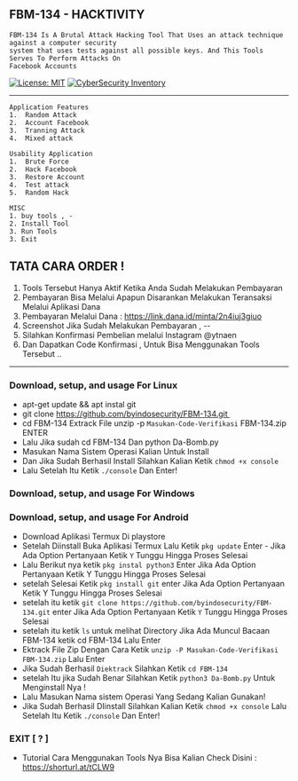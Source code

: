 ## FBM-134 - HACKTIVITY
```
FBM-134 Is A Brutal Attack Hacking Tool That Uses an attack technique against a computer security 
system that uses tests against all possible keys. And This Tools Serves To Perform Attacks On 
Facebook Accounts
```
[![License: MIT](https://img.shields.io/badge/Check-Youtube-red.svg)](https://youtu.be/JCqup2Vmaz8)
[![CyberSecurity Inventory](https://img.shields.io/badge/HACTIVITY-FF5050_flat.svg)](https://youtu.be/JCqup2Vmaz8)

***
```
Application Features
1.  Random Attack
2.  Account Facebook
3.  Tranning Attack
4.  Mixed attack

Usability Application
1.  Brute Force
2.  Hack Facebook
3.  Restore Account
4.  Test attack
5.  Random Hack

MISC
1. buy tools , -
2. Install Tool
3. Run Tools
3. Exit
```

## TATA CARA ORDER !
1. Tools Tersebut Hanya Aktif Ketika Anda Sudah Melakukan Pembayaran
2. Pembayaran Bisa Melalui Apapun Disarankan Melakukan Teransaksi Melalui Aplikasi Dana
3. Pembayaran Melalui Dana : https://link.dana.id/minta/2n4iuj3giuo
4. Screenshot Jika Sudah Melakukan Pembayaran , -- 
4. Silahkan Konfirmasi Pembelian melalui Instagram @ytnaen
5. Dan Dapatkan Code Konfirmasi , Untuk Bisa Menggunakan Tools Tersebut ..
***
### Download, setup, and usage For Linux
* apt-get update && apt instal git
* git clone https://github.com/byindosecurity/FBM-134.git 
* cd FBM-134 Extrack File unzip -p `Masukan-Code-Verifikasi` FBM-134.zip ENTER
* Lalu Jika sudah cd FBM-134 Dan python Da-Bomb.py
* Masukan Nama Sistem Operasi Kalian Untuk Install
* Dan Jika Sudah Berhasil Install Silahkan Kalian Ketik `chmod +x console` 
* Lalu Setelah Itu Ketik `./console` Dan Enter!

### Download, setup, and usage For Windows


### Download, setup, and usage For Android
* Download Aplikasi Termux Di playstore
* Setelah Diinstall Buka Aplikasi Termux Lalu Ketik `pkg update` Enter - Jika Ada Option Pertanyaan Ketik `Y` Tunggu Hingga Proses Selesai
* Lalu Berikut nya ketik `pkg instal python3` Enter Jika Ada Option Pertanyaan Ketik Y Tunggu Hingga Proses Selesai
* setelah Selesai Ketik `pkg install git` enter Jika Ada Option Pertanyaan Ketik Y Tunggu Hingga Proses Selesai
* setelah itu ketik `git clone https://github.com/byindosecurity/FBM-134.git`  enter Jika Ada Option Pertanyaan Ketik `Y` Tunggu Hingga Proses Selesai
* setelah itu ketik `ls` untuk melihat Directory Jika Ada Muncul Bacaan FBM-134 ketik cd FBM-134 Lalu Enter
* Ektrack File Zip Dengan Cara Ketik `unzip -P Masukan-Code-Verifikasi FBM-134.zip` Lalu Enter
* Jika Sudah Berhasil `Diektrack` Silahkan Ketik `cd FBM-134`
* setelah Itu jika Sudah Benar Silahkan Ketik `python3 Da-Bomb.py` Untuk Menginstall Nya ! 
* Lalu Masukan Nama sistem Operasi Yang Sedang Kalian Gunakan!
* Jika Sudah Berhasil DIinstall Silahkan Kalian Ketik `chmod +x console` Lalu Setelah Itu Ketik `./console` Dan Enter!

### EXIT [ ? ]
* Tutorial Cara Menggunakan Tools Nya Bisa Kalian Check Disini : https://shorturl.at/tCLW9
